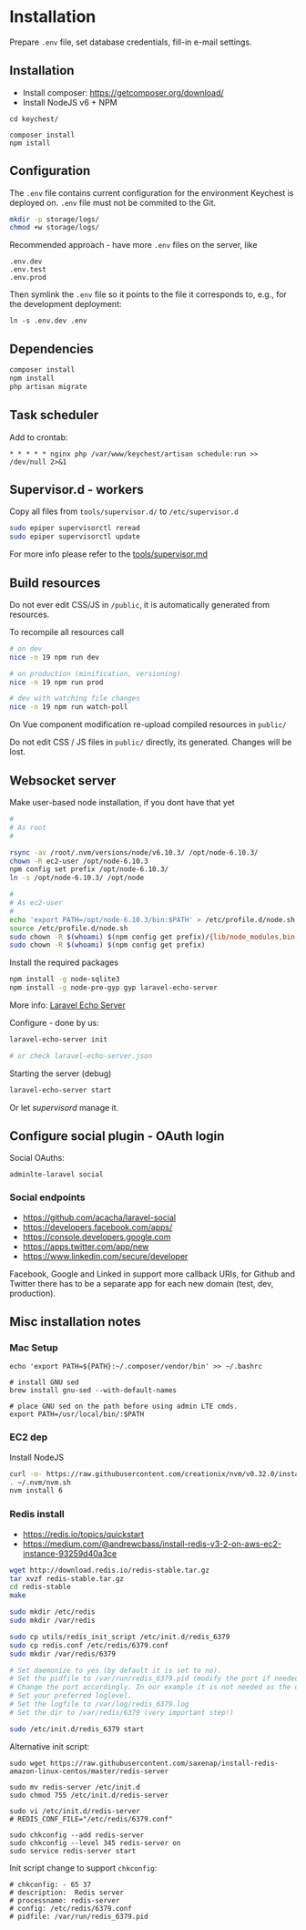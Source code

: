 # Installation

Prepare `.env` file, set database credentials, fill-in e-mail settings.

## Installation

* Install composer: https://getcomposer.org/download/
* Install NodeJS v6 + NPM

```
cd keychest/

composer install
npm istall
```

## Configuration

The `.env` file contains current configuration for the environment Keychest is deployed on. 
`.env` file must not be commited to the Git.

```bash
mkdir -p storage/logs/
chmod +w storage/logs/
```

Recommended approach - have more `.env` files on the server, like
```
.env.dev
.env.test
.env.prod
```

Then symlink the `.env` file so it points to the file it corresponds to, e.g.,
for the development deployment:

```
ln -s .env.dev .env
```

## Dependencies

```bash
composer install
npm install
php artisan migrate
```

## Task scheduler

Add to crontab: 

```
* * * * * nginx php /var/www/keychest/artisan schedule:run >> /dev/null 2>&1
```

## Supervisor.d - workers

Copy all files from `tools/supervisor.d/` to `/etc/supervisor.d`

```bash
sudo epiper supervisorctl reread
sudo epiper supervisorctl update
```

For more info please refer to the [tools/supervisor.md]

[tools/supervisor.md]: https://github.com/EnigmaBridge/keychest/blob/master/tools/supervisor.md

## Build resources

Do not ever edit CSS/JS in `/public`, it is automatically generated
from resources. 

To recompile all resources call

```bash
# on dev
nice -n 19 npm run dev

# on production (minification, versioning)
nice -n 19 npm run prod

# dev with watching file changes
nice -n 19 npm run watch-poll
```

On Vue component modification re-upload compiled resources in `public/`

Do not edit CSS / JS files in `public/` directly, its generated. Changes will be lost.


## Websocket server

Make user-based node installation, if you dont have that yet

```bash
#
# As root
#

rsync -av /root/.nvm/versions/node/v6.10.3/ /opt/node-6.10.3/
chown -R ec2-user /opt/node-6.10.3
npm config set prefix /opt/node-6.10.3/
ln -s /opt/node-6.10.3/ /opt/node

#
# As ec2-user
#
echo 'export PATH=/opt/node-6.10.3/bin:$PATH' > /etc/profile.d/node.sh
source /etc/profile.d/node.sh 
sudo chown -R $(whoami) $(npm config get prefix)/{lib/node_modules,bin,share}
sudo chown -R $(whoami) $(npm config get prefix)
```

Install the required packages

```bash
npm install -g node-sqlite3
npm install -g node-pre-gyp gyp laravel-echo-server
```

More info: [Laravel Echo Server]

[Laravel Echo Server]: https://github.com/tlaverdure/laravel-echo-server

Configure - done by us:

```bash
laravel-echo-server init

# or check laravel-echo-server.json
```

Starting the server (debug)

```bash
laravel-echo-server start
```

Or let _supervisord_ manage it.


## Configure social plugin - OAuth login

Social OAuths:

```
adminlte-laravel social
```

### Social endpoints

* https://github.com/acacha/laravel-social
* https://developers.facebook.com/apps/
* https://console.developers.google.com
* https://apps.twitter.com/app/new
* https://www.linkedin.com/secure/developer

Facebook, Google and Linked in support more callback URIs,
for Github and Twitter there has to be a separate app for each 
new domain (test, dev, production).


## Misc installation notes

### Mac Setup

```
echo 'export PATH=${PATH}:~/.composer/vendor/bin' >> ~/.bashrc

# install GNU sed
brew install gnu-sed --with-default-names

# place GNU sed on the path before using admin LTE cmds.
export PATH=/usr/local/bin/:$PATH
```

### EC2 dep

Install NodeJS

```bash
curl -o- https://raw.githubusercontent.com/creationix/nvm/v0.32.0/install.sh | bash
. ~/.nvm/nvm.sh
nvm install 6
```

### Redis install

* <https://redis.io/topics/quickstart>
* <https://medium.com/@andrewcbass/install-redis-v3-2-on-aws-ec2-instance-93259d40a3ce>

```bash
wget http://download.redis.io/redis-stable.tar.gz
tar xvzf redis-stable.tar.gz
cd redis-stable
make

sudo mkdir /etc/redis
sudo mkdir /var/redis

sudo cp utils/redis_init_script /etc/init.d/redis_6379
sudo cp redis.conf /etc/redis/6379.conf
sudo mkdir /var/redis/6379

# Set daemonize to yes (by default it is set to no).
# Set the pidfile to /var/run/redis_6379.pid (modify the port if needed).
# Change the port accordingly. In our example it is not needed as the default port is already 6379.
# Set your preferred loglevel.
# Set the logfile to /var/log/redis_6379.log
# Set the dir to /var/redis/6379 (very important step!)

sudo /etc/init.d/redis_6379 start
```

Alternative init script:

```
sudo wget https://raw.githubusercontent.com/saxenap/install-redis-amazon-linux-centos/master/redis-server

sudo mv redis-server /etc/init.d
sudo chmod 755 /etc/init.d/redis-server

sudo vi /etc/init.d/redis-server
# REDIS_CONF_FILE="/etc/redis/6379.conf" 

sudo chkconfig --add redis-server
sudo chkconfig --level 345 redis-server on
sudo service redis-server start
```

Init script change to support `chkconfig`:

```
# chkconfig: - 65 37
# description:  Redis server
# processname: redis-server
# config: /etc/redis/6379.conf
# pidfile: /var/run/redis_6379.pid
```
